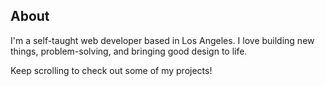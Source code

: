 ## About

I'm a self-taught web developer based in Los Angeles. I love building new things, problem-solving, and bringing good design to life.

Keep scrolling to check out some of my projects!
